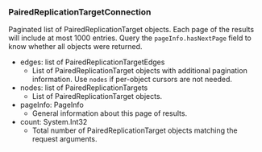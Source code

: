 ### PairedReplicationTargetConnection
Paginated list of PairedReplicationTarget objects. Each page of the results will include at most 1000 entries. Query the `pageInfo.hasNextPage` field to know whether all objects were returned.

- edges: list of PairedReplicationTargetEdges
  - List of PairedReplicationTarget objects with additional pagination information. Use `nodes` if per-object cursors are not needed.
- nodes: list of PairedReplicationTargets
  - List of PairedReplicationTarget objects.
- pageInfo: PageInfo
  - General information about this page of results.
- count: System.Int32
  - Total number of PairedReplicationTarget objects matching the request arguments.
